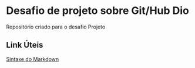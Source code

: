 # Desafio de projeto sobre Git/Hub Dio
Repositório criado para o desafio Projeto

## Link Úteis
[Sintaxe do Markdown](https://www.markdownguide.org/basic-syntax/)
